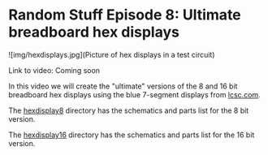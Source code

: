 # Random Stuff Episode 8: Ultimate breadboard hex displays

![img/hexdisplays.jpg](Picture of hex displays in a test circuit)

Link to video: Coming soon

In this video we will create the "ultimate" versions of the 8 and 16
bit breadboard hex displays using the blue 7-segment displays from
[lcsc.com](https://lcsc.com/en).

The [hexdisplay8](hexdisplay8) directory has the schematics and parts
list for the 8 bit version.

The [hexdisplay16](hexdisplay16) directory has the schematics and parts
list for the 16 bit version.
